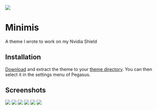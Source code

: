 ![](https://i.imgur.com/R2ODkeG.jpeg)

# Minimis

A theme I wrote to work on my Nvidia Shield

## Installation

[Download](https://github.com/waldnercharles/Minimis/archive/refs/heads/master.zip) and extract the theme to your [theme directory](http://pegasus-frontend.org/docs/user-guide/installing-themes). You can then select it in the settings menu of Pegasus.

## Screenshots

![](https://i.imgur.com/SNteEBf.png)
![](https://i.imgur.com/uSSZTwW.png)
![](https://i.imgur.com/t3uuQVH.jpeg)
![](https://i.imgur.com/wN2uXjI.png)
![](https://i.imgur.com/24oyvLF.jpeg)
![](https://i.imgur.com/gfxdNvw.png)
